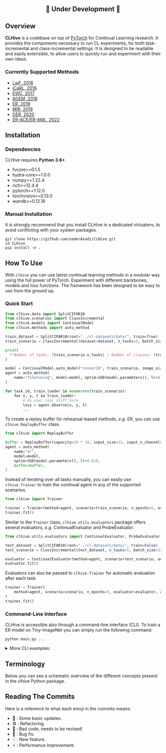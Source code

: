 <h2 align="center">🚧 Under Development 🚧</h2>

## Overview
**CLHive** is a codebase on top of [PyTorch](https://pytorch.org) for Continual Learning research. It provides the components necessary to run CL experiments, for both task-incremental and class-incremental settings. It is designed to be readable and easily extensible, to allow users to quickly run and experiment with their own ideas.

### Currently Supported Methods

- [LwF, 2016](https://arxiv.org/abs/1606.09282)
- [iCaRL, 2016](https://arxiv.org/abs/1611.07725)
- [EWC, 2017](https://arxiv.org/abs/1612.00796)
- [AGEM, 2018](https://arxiv.org/abs/1812.00420)
- [ER, 2019](https://arxiv.org/abs/1902.10486)
- [MIR, 2019](https://arxiv.org/abs/1908.04742)
- [DER, 2020](https://arxiv.org/abs/2004.07211)
- [ER-ACE/ER-AML, 2022](https://arxiv.org/abs/2104.05025)

## Installation

### Dependencies

CLHive requires **Python 3.6+**.

- fvcore>=0.1.5
- hydra-core>=1.0.0
- numpy>=1.22.4
- rich>=12.4.4
- pytorch>=1.12.0
- torchvision>=0.13.0
- wandb>=0.12.19

<!-- ### PyPI Installation
You can install Lightly and its dependencies from PyPI with:
```
pip install clhive
``` -->

### Manual Installation
It is strongly recommend that you install CLHive in a dedicated virtualenv, to avoid conflicting with your system packages.

```
git clone https://github.com/naderAsadi/CLHive.git
cd CLHive
pip install -e .
```


## How To Use

With `clhive` you can use latest continual learning methods in a modular way using the full power of PyTorch. Experiment with different backbones, models and loss functions. The framework has been designed to be easy to use from the ground up.

### Quick Start

```python
from clhive.data import SplitCIFAR10
from clhive.scenarios import ClassIncremental
from clhive.models import ContinualModel
from clhive.methods import auto_method

train_dataset = SplitCIFAR10(root="../cl-datasets/data/", train=True)
train_scenario = ClassIncremental(dataset=dataset, n_tasks=5, batch_size=32)

print(
  f"Number of tasks: {train_scenario.n_tasks} | Number of classes: {train_scenario.n_classes}"
)

model = ContinualModel.auto_model("resnet18", train_scenario, image_size=32)
agent = auto_method(
    name="finetuning", model=model, optim=SGD(model.parameters(), lr=0.01)
)

for task_id, train_loader in enumerate(train_scenario):
    for x, y, t in train_loader:
        # Do your cool stuff here
        loss = agent.observe(x, y, t)
        ...
```

To create a replay buffer for rehearsal-based methods, *e.g.* ER, you can use `clhive.ReplayBuffer` class. 

```python
from clhive import ReplayBuffer

buffer = ReplayBuffer(capacity=20 * 10, input_size=32, input_n_channels=3)
agent = auto_method(
    name="er",
    model=model,
    optim=SGD(model.parameters(), lr=0.01),
    buffer=buffer,
)
```

Instead of iterating over all tasks manually, you can easily use `clhive.Trainer` to train the continual agent in any of the supported scenarios. 

```python
from clhive import Trainer

trainer = Trainer(method=agent, scenario=train_scenario, n_epochs=5, accelerator="gpu")
trainer.fit()
```

Similar to the `Trainer` class, `clhive.utils.evaluators` package offers several evaluators, *e.g.*  ContinualEvaluator and ProbeEvaluator.

```python
from clhive.utils.evaluators import ContinualEvaluator, ProbeEvaluator

test_dataset = SplitCIFAR10(root="../cl-datasets/data/", train=False)
test_scenario = ClassIncremental(test_dataset, n_tasks=5, batch_size=32, n_workers=6)

evaluator = ContinualEvaluator(method=agent, scenario=test_scenario, accelerator="gpu")
evaluator.fit()
```

Evaluators can also be passed to `clhive.Trainer` for automatic evaluation after each task.

```python
trainer = Trainer(
    method=agent, scenario=scenario, n_epochs=5, evaluator=evaluator, accelerator="gpu"
)
trainer.fit()
```


### Command-Line Interface

CLHive is accessible also through a command-line interface (CLI). To train a ER model on Tiny-ImageNet you can simply run the following command:

```
python main.py ...
```

<details>
  <summary>More CLI examples:</summary>
  
Train CLIP with ViT-base on COCO Captions dataset:

```
python main.py data=coco model/vision_model=vit-b  model/text_model=vit-b
```

</details>



## Terminology

Below you can see a schematic overview of the different concepts present in the *clhive* Python package.



## Reading The Commits
Here is a reference to what each emoji in the commits means:

* 📎 : Some basic updates.
* ♻️ : Refactoring.
* 💩 : Bad code, needs to be revised!
* 🐛 : Bug fix.
* 💡 : New feature.
* ⚡ : Performance Improvement.
